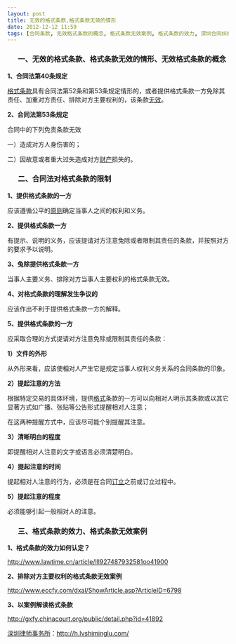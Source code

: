 ```yaml
---
layout: post
title: 无效的格式条款,格式条款无效的情形
date: 2012-12-12 11:59
tags: [合同条款, 无效格式条款的概念, 格式条款无效案例, 格式条款的效力, 深圳合同纠纷律师]
---
```

<ol>
<h3>一、无效的格式条款、格式条款无效的情形、无效格式条款的概念</h3>
</ol>
<strong>1、合同法第40条规定</strong>

<a href="http://h.lvshiminglu.com/law/960.html">格式条款</a>具有合同法第52条和第53条规定情形的，或者提供格式条款一方免除其责任、加重对方责任、排除对方主要权利的，该条款<a href="http://h.lvshiminglu.com/law/933.html">无效</a>。

<strong>2、合同法第53条规定</strong>

合同中的下列免责条款无效

一）造成对方人身伤害的；

二）因故意或者重大过失造成对方<a href="http://h.lvshiminglu.com/law/829.html">财产</a>损失的。
<ol>
<h3>二、合同法对格式条款的限制</h3>
</ol>
<strong>1、提供格式条款的一方</strong>

应该遵循公平的<a href="http://h.lvshiminglu.com/law/521.html">原则</a>确定当事人之间的权利和义务。

<strong>2、提供格式条款一方</strong>

有提示、说明的义务，应该提请对方注意兔除或者限制其责任的条款，并按照对方的要求予以说明。

<strong>3、兔除提供格式条款一方</strong>

当事人主要义务、排除对方当事人主要权利的格式条款无效。

<strong>4、对格式条款的理解发生争议的</strong>

应该作出不利于提供格式条款一方的解释。

<strong>5、提供格式条款的一方</strong>

应采取合理的方式提请对方注意免除或限制其责任的条款：

<strong>1）文件的外形</strong>

从外形来看，应该使相对人产生它是规定当事人权利义务关系的合同条款的印象。

<strong>2）提起注意的方法</strong>

根据特定交易的具体环境，提供<a href="http://h.lvshiminglu.com/law/342.html">格式</a>条款的一方可以向相对人明示其条款或以其它显著方式如广播、张贴等公告形式提醒相对人注意；

在这两种提醒方式中，应该尽可能个别提醒其注意。

<strong>3）清晰明白的程度</strong>

即提醒相对人注意的文字或语言必须清楚明白。

<strong>4）提起注意的时间</strong>

提起相对人注意的行为，必须是在合同<a href="http://h.lvshiminglu.com/law/748.html">订立</a>之前或订立过程中。

<strong>5）提起注意的程度</strong>

必须能够引起一般相对人的注意。
<ol>
<h3>三、格式条款的效力、格式条款无效案例</h3>
</ol>
<strong>1、格式条款的效力如何认定？</strong>

http://www.lawtime.cn/article/lll927487932581oo41900

<strong>2、排除对方主要权利的格式条款无效案例</strong>

http://www.eccfy.com/dxal/ShowArticle.asp?ArticleID=6798

<strong>3、以案例解读格式条款</strong>

http://gxfy.chinacourt.org/public/detail.php?id=41892

<a href="http://h.lvshiminglu.com/">深圳律师事务所</a>：<a href="http://h.lvshiminglu.com/">http://h.lvshiminglu.com/</a>

